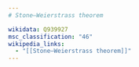 ```yaml
---
# Stone–Weierstrass theorem

wikidata: Q939927
msc_classification: "46"
wikipedia_links:
  - "[[Stone–Weierstrass theorem]]"
---
```

